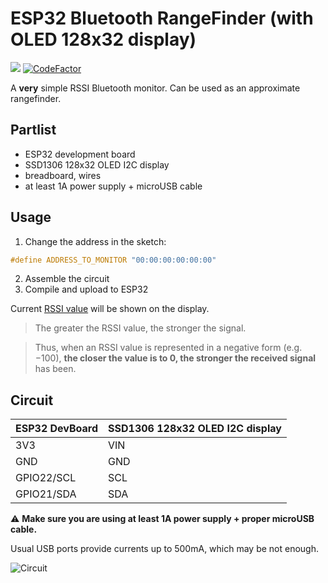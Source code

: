 # ESP32 Bluetooth RangeFinder (with OLED 128x32 display)
![](https://img.shields.io/badge/platform-Arduino--ESP32-brightgreen) [![CodeFactor](https://www.codefactor.io/repository/github/tushev/esp32_bluetoothrangefinder/badge)](https://www.codefactor.io/repository/github/tushev/esp32_bluetoothrangefinder)

A **very** simple RSSI Bluetooth monitor. Can be used as an approximate rangefinder.

## Partlist

* ESP32 development board
* SSD1306 128x32 OLED I2C display
* breadboard, wires
* at least 1A power supply + microUSB cable

## Usage

1. Change the address in the sketch:

```cpp
#define ADDRESS_TO_MONITOR "00:00:00:00:00:00"
```
2. Assemble the circuit
3. Compile and upload to ESP32

Current [RSSI value](https://en.wikipedia.org/wiki/Received_signal_strength_indication) will be shown on the display.

> The greater the RSSI value, the stronger the signal. 

> Thus, when an RSSI value is represented in a negative form (e.g. −100), **the closer the value is to 0, the stronger the received signal** has been.


## Circuit

| ESP32 DevBoard  | SSD1306 128x32 OLED I2C display |
| ------------- | ------------- |
| 3V3 | VIN |
| GND | GND |
| GPIO22/SCL | SCL |
| GPIO21/SDA | SDA |

⚠ **Make sure you are using at least 1A power supply + proper microUSB cable.**

Usual USB ports provide currents up to 500mA, which may be not enough.

![Circuit](https://raw.githubusercontent.com/tushev/ESP32_BluetoothRangeFinder_OLED128x32/main/ESP32_BluetoothRangeFinder_OLED128x32_bb.png)

